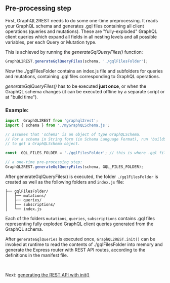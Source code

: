 ## Pre-processing step

First, GraphQL2REST needs to do some one-time preprocessing. It reads your GraphQL schema and generates .gql files containing all client operations (queries and mutations). These are "fully-exploded" GraphQL client queries which expand all fields in all nesting levels and all possible variables, per each Query or Mutation type.

This is achieved by running the *generateGqlQueryFiles()* function:
```js
GraphQL2REST.generateGqlQueryFiles(schema, './gqlFilesFolder');
```
Now the ./gqlFilesFolder contains an index.js file and subfolders for queries and mutations, containing .gql files corresponding to GraphQL operations.

*generateGqlQueryFiles()* has to be executed **just once**, or when the GraphQL schema changes  (it can be executed offline by a separate script or at "build time").

### Example:

```js
import  GraphQL2REST from 'graphql2rest';
import { schema } from './myGraphQLSchema.js';

// assumes that 'schema' is an object of type GraphQLSchema.
// For a schema in String form (in Schema Language Format), run 'buildSchema()' on it first
// to get a GraphQLSchema object.

const  GQL_FILES_FOLDER = './gqlFilesFolder'; // this is where .gql files will be stored

// a one-time pre-processing step:
GraphQL2REST.generateGqlQueryFiles(schema, GQL_FILES_FOLDER);
```

After generateGqlQueryFiles() is executed, the folder `./gqlFilesFolder` is created as well as the following folders and `index.js` file:
```
├── gqlFilesFolder/
│   ├── mutations/
│   ├── queries/
│   ├── subscriptions/
│   └── index.js
```
Each of the folders `mutations`, `queries`, `subscriptions` contains .gql files representing fully exploded GraphQL client queries generated from the GraphQL schema.

After `generateGqlQueries`  is executed once, `GraphQL2REST.init()` can be invoked at runtime to read the contents of ./gqlFilesFolder into memory and generate the Express router with REST API routes, according to the definitions in the manifest file.

<br>

Next: [generating the REST API with init()](Generating%20REST%20API%20with%20init.md)
